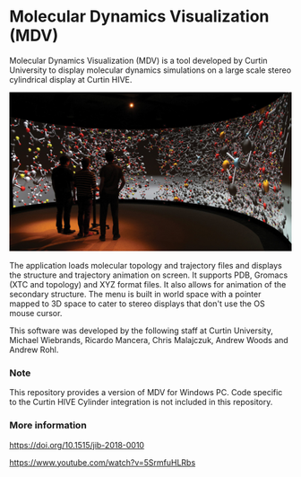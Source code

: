 # Molecular Dynamics Visualization (MDV)

Molecular Dynamics Visualization (MDV) is a tool developed by Curtin University to display molecular dynamics simulations on a large scale stereo cylindrical display at Curtin HIVE.

![MDV on HIVE Cylinder Display](Docs/Images/MDVHIVECylinder.jpg)

The application loads molecular topology and trajectory files and displays the structure and trajectory animation on screen. It supports PDB, Gromacs (XTC and topology) and XYZ format files. It also allows for animation of the secondary structure. The menu is built in world space with a pointer mapped to 3D space to cater to stereo displays that don't use the OS mouse cursor.

This software was developed by the following staff at Curtin University, Michael Wiebrands, Ricardo Mancera, Chris Malajczuk, Andrew  Woods and Andrew Rohl.

### Note

This repository provides a version of MDV for Windows PC. Code specific to the Curtin HIVE Cylinder integration is not included in this repository.

### More information

https://doi.org/10.1515/jib-2018-0010

https://www.youtube.com/watch?v=5SrmfuHLRbs


